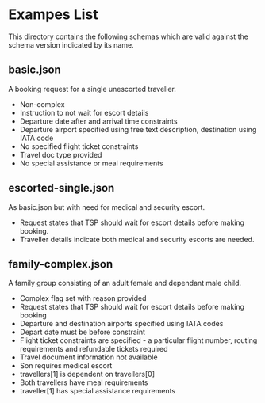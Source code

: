 Exampes List
============

This directory contains the following schemas which are valid against the schema version indicated by its name.

basic.json
----------

A booking request for a single unescorted traveller.

* Non-complex
* Instruction to not wait for escort details
* Departure date after and arrival time constraints
* Departure airport specified using free text description, destination using IATA code
* No specified flight ticket constraints
* Travel doc type provided
* No special assistance or meal requirements

escorted-single.json
--------------------

As basic.json but with need for medical and security escort.

* Request states that TSP should wait for escort details before making booking.
* Traveller details indicate both medical and security escorts are needed.

family-complex.json
-------------------

A family group consisting of an adult female and dependant male child.

* Complex flag set with reason provided
* Request states that TSP should wait for escort details before making booking
* Departure and destination airports specified using IATA codes
* Depart date must be before constraint
* Flight ticket constraints are specified - a particular flight number, routing requirements and refundable tickets required
* Travel document information not available
* Son requires medical escort
* travellers[1] is dependent on travellers[0]
* Both travellers have meal requirements
* traveller[1] has special assistance requirements



